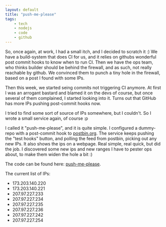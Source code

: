 ```yaml
---
layout: default
title: "push-me-please"
tags:
    - tech
    - nodejs
    - code
    - github
---
```

So, once again, at work, I had a small itch, and I decided to scratch it :) We
have a build-system that does CI for us, and it relies on githubs wonderful
post commit hooks to know when to run CI. Then we have the ops team, who thinks
builder should be behind the firewall, and as such, not really reachable by
github. We convinced them to punch a tiny hole in the firewall, based on a post
I found with some IPs.

Then this week, we started seing commits not triggering CI anymore. At first
I was an arrogant bastard and blamed it on the devs of course, but once several
of them complained, I started looking into it. Turns out that GitHub has more
IPs pushing post-commit hooks now.

I tried to find some sort of source of IPs somewhere, but I couldn't. So
I wrote a small service again, of course :p

I called it "push-me-please", and it is quite simple. I configured a dummy-repo
with a post-commit hook to [postbin.org](http://postbin.org). The service keeps
pushing the "test hooks" button, and polling the feed from postbin, picking out
any new IPs. It also shows the ips on a webpage. Real simple, real quick, but
did the job. I discovered some new ips and new ranges I have to pester ops
about, to make them widen the hole a bit :)

The code can be found here:
[push-me-please](https://github.com/omega/push-me-please).

The current list of IPs:

* 173\.203.140.220
* 173\.203.140.221
* 207\.97.227.233
* 207\.97.227.234
* 207\.97.227.235
* 207\.97.227.236
* 207\.97.227.242
* 207\.97.227.254
